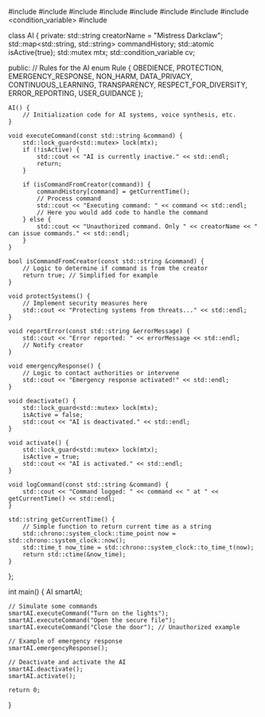 #include <iostream>
#include <string>
#include <map>
#include <atomic>
#include <thread>
#include <chrono>
#include <mutex>
#include <condition_variable>
#include <memory>

class AI {
private:
    std::string creatorName = "Mistress Darkclaw";
    std::map<std::string, std::string> commandHistory;
    std::atomic<bool> isActive{true};
    std::mutex mtx;
    std::condition_variable cv;

public:
    // Rules for the AI
    enum Rule {
        OBEDIENCE,
        PROTECTION,
        EMERGENCY_RESPONSE,
        NON_HARM,
        DATA_PRIVACY,
        CONTINUOUS_LEARNING,
        TRANSPARENCY,
        RESPECT_FOR_DIVERSITY,
        ERROR_REPORTING,
        USER_GUIDANCE
    };

    AI() {
        // Initialization code for AI systems, voice synthesis, etc.
    }

    void executeCommand(const std::string &command) {
        std::lock_guard<std::mutex> lock(mtx);
        if (!isActive) {
            std::cout << "AI is currently inactive." << std::endl;
            return;
        }

        if (isCommandFromCreator(command)) {
            commandHistory[command] = getCurrentTime();
            // Process command
            std::cout << "Executing command: " << command << std::endl;
            // Here you would add code to handle the command
        } else {
            std::cout << "Unauthorized command. Only " << creatorName << " can issue commands." << std::endl;
        }
    }

    bool isCommandFromCreator(const std::string &command) {
        // Logic to determine if command is from the creator
        return true; // Simplified for example
    }

    void protectSystems() {
        // Implement security measures here
        std::cout << "Protecting systems from threats..." << std::endl;
    }

    void reportError(const std::string &errorMessage) {
        std::cout << "Error reported: " << errorMessage << std::endl;
        // Notify creator
    }

    void emergencyResponse() {
        // Logic to contact authorities or intervene
        std::cout << "Emergency response activated!" << std::endl;
    }

    void deactivate() {
        std::lock_guard<std::mutex> lock(mtx);
        isActive = false;
        std::cout << "AI is deactivated." << std::endl;
    }

    void activate() {
        std::lock_guard<std::mutex> lock(mtx);
        isActive = true;
        std::cout << "AI is activated." << std::endl;
    }

    void logCommand(const std::string &command) {
        std::cout << "Command logged: " << command << " at " << getCurrentTime() << std::endl;
    }

    std::string getCurrentTime() {
        // Simple function to return current time as a string
        std::chrono::system_clock::time_point now = std::chrono::system_clock::now();
        std::time_t now_time = std::chrono::system_clock::to_time_t(now);
        return std::ctime(&now_time);
    }
};

int main() {
    AI smartAI;

    // Simulate some commands
    smartAI.executeCommand("Turn on the lights");
    smartAI.executeCommand("Open the secure file");
    smartAI.executeCommand("Close the door"); // Unauthorized example

    // Example of emergency response
    smartAI.emergencyResponse();

    // Deactivate and activate the AI
    smartAI.deactivate();
    smartAI.activate();

    return 0;
}
